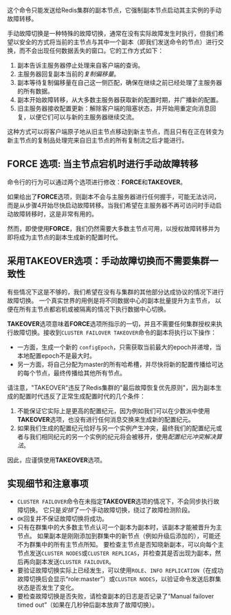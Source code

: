 这个命令只能发送给Redis集群的副本节点，它强制副本节点启动其主实例的手动故障转移。

手动故障切换是一种特殊的故障切换，通常在没有实际故障发生时执行，但我们希望以安全的方式将当前的主节点与其中一个副本（即我们发送命令的节点）进行交换，而不会出现任何数据丢失的窗口。它的工作方式如下：

1. 副本告诉主服务器停止处理来自客户端的查询。
2. 主服务器回复副本当前的*复制偏移量*。
3. 副本等待复制偏移量在自己这一侧匹配，确保在继续之前已经处理了主服务器的所有数据。
4. 副本开始故障转移，从大多数主服务器获取新的配置时期，并广播新的配置。
5. 旧主服务器接收配置更新：解除客户端的阻塞状态，并开始用重定向消息回复，以便它们可以与新的主服务器继续交流。

这种方式可以将客户端原子地从旧主节点移动到新主节点，而且只有在正在转变为新主节点的复制品处理完来自旧主节点的所有复制流之后才能进行。

## FORCE 选项: 当主节点宕机时进行手动故障转移

命令行的行为可以通过两个选项进行修改：**FORCE**和**TAKEOVER**。

如果给出了**FORCE**选项，则副本不会与主服务器进行任何握手，可能无法访问，而是从步骤4开始尽快启动故障转移。当我们希望在主服务器不再可访问时手动启动故障转移时，这是非常有用的。

然而，即使使用**FORCE**，我们仍然需要大多数主节点可用，以授权故障转移并为即将成为主节点的副本生成新的配置时代。

## 采用TAKEOVER选项：手动故障切换而不需要集群一致性

有些情况下这是不够的，我们希望在没有与集群的其他部分达成协议的情况下进行故障切换。
一个真实世界的用例是将不同数据中心的副本批量提升为主节点，
以便在所有主节点都宕机或被隔离的情况下执行数据中心切换。

**TAKEOVER**选项意味着**FORCE**选项所指示的一切，并且不需要任何集群授权来执行故障切换。接收到`CLUSTER FAILOVER TAKEOVER`命令的副本将执行以下操作：

- 一方面，生成一个新的 `configEpoch`，只需获取当前最大的epoch并递增，当本地配置epoch不是最大时。
- 另一方面，将自己分配为master的所有哈希槽，并尽快将新的配置传播给可达的每个节点，最终传播给其他所有节点。

请注意，"TAKEOVER"违反了Redis集群的"最后故障恢复优先原则"，因为副本生成的配置时代违反了正常生成配置时代的几个条件：

1. 不能保证它实际上是更高的配置纪元，因为例如我们可以在少数派中使用**TAKEOVER**选项，也没有进行任何消息交换来生成新的配置纪元。
2. 如果我们生成的配置纪元恰好与另一个实例产生冲突，最终我们的配置纪元或者与我们相同纪元的另一个实例的纪元将会被移开，使用*配置纪元冲突解决算法*。

因此，应谨慎使用**TAKEOVER**选项。

## 实现细节和注意事项

* `CLUSTER FAILOVER`命令在未指定**TAKEOVER**选项的情况下，不会同步执行故障切换。
  它只是*安排*了一个手动故障切换，绕过了故障检测阶段。
* `OK`回复并不保证故障切换将成功。
* 只有在群集中的大多数主节点认可一个副本为副本时，该副本才能被晋升为主节点。
  如果副本是刚刚添加到群集中的新节点（例如升级后添加的），可能还不为群集中的所有主节点所知。
  要检查主节点是否知晓新副本，可以向每个主节点发送`CLUSTER NODES`或`CLUSTER REPLICAS`，并检查其是否出现为副本，然后再向副本发送`CLUSTER FAILOVER`。
* 要验证故障切换实际上已经发生，可以使用`ROLE`、`INFO REPLICATION`（在成功故障切换后会显示“role:master”）或`CLUSTER NODES`，以验证命令发送后群集状态是否发生了变化。
* 要检查故障切换是否失败，请检查副本的日志是否记录了“Manual failover timed out”（如果在几秒钟后副本放弃了故障切换）。
